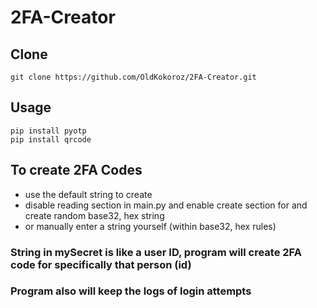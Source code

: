 # 2FA-Creator

## Clone
    git clone https://github.com/OldKokoroz/2FA-Creator.git

## Usage
    pip install pyotp
    pip install qrcode


## To create 2FA Codes
   - use the default string to create
   - disable reading section in main.py and enable create section for and create random base32, hex string
   - or manually enter a string yourself (within base32, hex rules)


### String in mySecret is like a user ID, program will create 2FA code for specifically that person (id)

### Program also will keep the logs of login attempts
